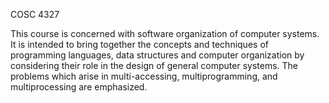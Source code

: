 COSC 4327

This course is concerned with software organization of computer systems. It is intended to bring together the concepts and techniques of programming languages, data structures and computer organization by considering their role in the design of general computer systems. The problems which arise in multi-accessing, multiprogramming, and multiprocessing are emphasized.
